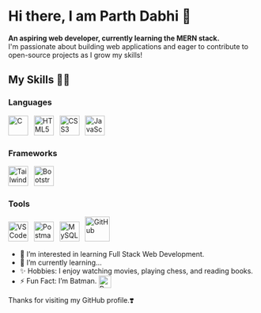 # Hi there, I am Parth Dabhi 👋

**An aspiring web developer, currently learning the MERN stack.**  
I'm passionate about building web applications and eager to contribute to open-source projects as I grow my skills!

## My Skills 👨‍💻

### Languages
<p align="left">
  <img src="https://cdn.jsdelivr.net/gh/devicons/devicon/icons/c/c-original.svg" alt="C" width="40" height="40"/>
  &nbsp
  <img src="https://cdn.jsdelivr.net/gh/devicons/devicon/icons/html5/html5-original.svg" alt="HTML5" width="40" height="40"/>
  &nbsp
  <img src="https://cdn.jsdelivr.net/gh/devicons/devicon/icons/css3/css3-original.svg" alt="CSS3" width="40" height="40"/>
  &nbsp
  <img src="https://cdn.jsdelivr.net/gh/devicons/devicon/icons/javascript/javascript-original.svg" alt="JavaScript" width="40" height="40"/>
</p>

### Frameworks
<p align="left">
  <img src="https://upload.wikimedia.org/wikipedia/commons/d/d5/Tailwind_CSS_Logo.svg" alt="Tailwind CSS" width="40" height="40"/>
  &nbsp
  <img src="https://cdn.jsdelivr.net/gh/devicons/devicon/icons/bootstrap/bootstrap-original.svg" alt="Bootstrap" width="40" height="40"/>
</p>

### Tools
<p align="left">
  <img src="https://cdn.jsdelivr.net/gh/devicons/devicon/icons/vscode/vscode-original.svg" alt="VS Code" width="40" height="40"/>
  &nbsp
  <img src="https://cdn.jsdelivr.net/gh/devicons/devicon/icons/postman/postman-original.svg" alt="Postman" width="40" height="40"/>
  &nbsp
  <img src="https://cdn.jsdelivr.net/gh/devicons/devicon/icons/mysql/mysql-original-wordmark.svg" alt="MySQL" width="40" height="40" />
  &nbsp
<!--   <img src="https://cdn.jsdelivr.net/gh/devicons/devicon/icons/github/github-original.svg" alt="GitHub" width="40" height="40" style="filter:invert(100%);"/> -->
  <img src="https://img.icons8.com/ios11/512/FFFFFF/github.png" alt="GitHub" width="50" height="50" />
</p>

- 👀 I’m interested in learning Full Stack Web Development.
- 🌱 I’m currently learning...
- ✨ Hobbies: I enjoy watching movies, playing chess, and reading books.
- ⚡ Fun Fact: I’m Batman. <img src="https://github.com/user-attachments/assets/5384adaa-8c1c-4b05-a733-9a14549b9dbd" alt="Batman" style="width:25px;height:auto;vertical-align:middle;" />

Thanks for visiting my GitHub profile.❣️